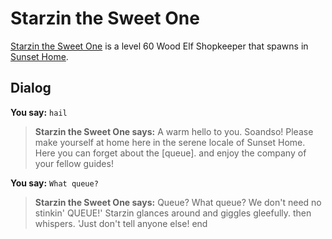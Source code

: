# Starzin the Sweet One



[Starzin the Sweet One](/npc/26025) is a level 60 Wood Elf Shopkeeper that spawns in [Sunset Home](/zone/26).



## Dialog

**You say:** `hail`



>**Starzin the Sweet One says:** A warm hello to you. Soandso! Please make yourself at home here in the serene locale of Sunset Home. Here you can forget about the [queue]. and enjoy the company of your fellow guides!

**You say:** `What queue?`



>**Starzin the Sweet One says:** Queue? What queue? We don't need no stinkin' QUEUE!' Starzin glances around and giggles gleefully. then whispers. 'Just don't tell anyone else!
end


